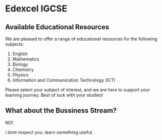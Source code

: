 # Edexcel IGCSE

## Available Educational Resources

We are pleased to offer a range of educational resources for the following subjects:

1. English
2. Mathematics
3. Biology
4. Chemistry
5. Physics
6. Information and Communication Technology (ICT)

Please select your subject of interest, and we are here to support your learning journey. Best of luck with your studies!

## What about the Bussiness Stream?

NO!

i dont respect you. learn something useful.
